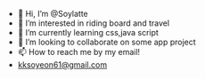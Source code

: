 - 👋 Hi, I’m @Soylatte
- 👀 I’m interested in riding board and travel
- 🌱 I’m currently learning css,java script
- 💞️ I’m looking to collaborate on some app project
- 📫 How to reach me by my email! 
- kksoyeon61@gmail.com

<!---
Soylatte/Soylatte is a ✨ special ✨ repository because its `README.md` (this file) appears on your GitHub profile.
You can click the Preview link to take a look at your changes.
--->
